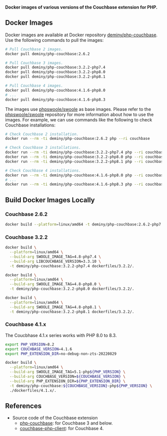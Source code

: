**Docker images of various versions of the Couchbase extension for PHP.**

## Docker Images

Docker images are available at Docker repository [deminy/php-couchbase]. Use the following commands to pull the images:

```bash
# Pull Couchbase 2 images.
docker pull deminy/php-couchbase:2.6.2

# Pull Couchbase 3 images.
docker pull deminy/php-couchbase:3.2.2-php7.4
docker pull deminy/php-couchbase:3.2.2-php8.0
docker pull deminy/php-couchbase:3.2.2-php8.1

# Pull Couchbase 4 images.
docker pull deminy/php-couchbase:4.1.6-php8.0
# ...
docker pull deminy/php-couchbase:4.1.6-php8.3
```

The images use [phpswoole/swoole] as base images. Please refer to the [phpswoole/swoole] repository for more information
about how to use the images. For example, we can use commands like the following to check Couchbase installations:

```bash
# Check Couchbase 2 installation.
docker run --rm -ti deminy/php-couchbase:2.6.2 php --ri couchbase

# Check Couchbase 3 installations.
docker run --rm -ti deminy/php-couchbase:3.2.2-php7.4 php --ri couchbase
docker run --rm -ti deminy/php-couchbase:3.2.2-php8.0 php --ri couchbase
docker run --rm -ti deminy/php-couchbase:3.2.2-php8.1 php --ri couchbase

# Check Couchbase 4 installations.
docker run --rm -ti deminy/php-couchbase:4.1.6-php8.0 php --ri couchbase
# ...
docker run --rm -ti deminy/php-couchbase:4.1.6-php8.3 php --ri couchbase
```

## Build Docker Images Locally

### Couchbase 2.6.2

```bash
docker build --platform=linux/amd64 -t deminy/php-couchbase:2.6.2-php7.4 dockerfiles/2.6.2/.
```

### Couchbase 3.2.2

```bash
docker build \
  --platform=linux/amd64 \
  --build-arg SWOOLE_IMAGE_TAG=4.8-php7.4 \
  --build-arg LIBCOUCHBASE_VERSION=3.3.10 \
  -t deminy/php-couchbase:3.2.2-php7.4 dockerfiles/3.2.2/.

docker build \
  --platform=linux/amd64 \
  --build-arg SWOOLE_IMAGE_TAG=4.8-php8.0 \
  -t deminy/php-couchbase:3.2.2-php8.0 dockerfiles/3.2.2/.

docker build \
  --platform=linux/amd64 \
  --build-arg SWOOLE_IMAGE_TAG=4.8-php8.1 \
  -t deminy/php-couchbase:3.2.2-php8.1 dockerfiles/3.2.2/.
```

### Couchbase 4.1.x

The Coucbhase 4.1.x series works with PHP 8.0 to 8.3.

```bash
export PHP_VERSION=8.2
export COUCHBASE_VERSION=4.1.6
export PHP_EXTENSION_DIR=no-debug-non-zts-20220829

docker build \
  --platform=linux/amd64 \
  --build-arg SWOOLE_IMAGE_TAG=5.1-php${PHP_VERSION} \
  --build-arg COUCHBASE_VERSION=${COUCHBASE_VERSION} \
  --build-arg PHP_EXTENSION_DIR=${PHP_EXTENSION_DIR} \
  -t deminy/php-couchbase:${COUCHBASE_VERSION}-php${PHP_VERSION} \
  ./dockerfiles/4.1.x/.
```

## References

* Source code of the Couchbase extension
    * [php-couchbase]: for Couchbase 3 and below.
    * [couchbase-php-client]: for Couchbase 4.

[deminy/php-couchbase]: https://hub.docker.com/r/deminy/php-couchbase
[phpswoole/swoole]: https://github.com/swoole/docker-swoole
[php-couchbase]: https://github.com/couchbase/php-couchbase
[couchbase-php-client]: https://github.com/couchbase/couchbase-php-client
